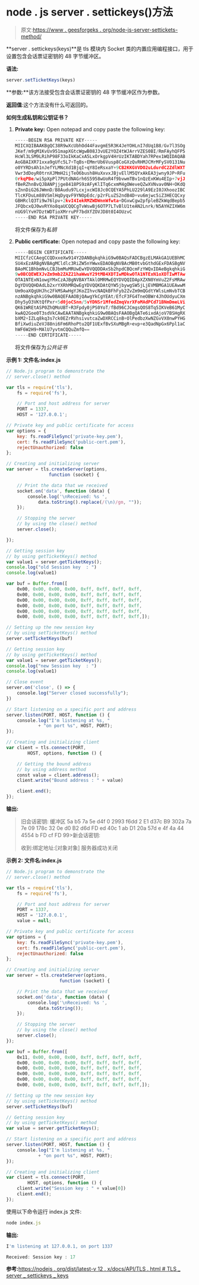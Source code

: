 # node . js server . settickeys()方法

> 原文:[https://www . geesforgeks . org/node-js-server-settickets-method/](https://www.geeksforgeeks.org/node-js-server-setticketkeys-method/)

**server . settickeys(keys)**是 tls 模块内 Socket 类的内置应用编程接口，用于设置包含会话票证密钥的 48 字节缓冲区。

**语法:**

```js
server.setTicketKeys(keys)

```

**参数:**该方法接受包含会话票证密钥的 48 字节缓冲区作为参数。

**返回值**:这个方法没有什么可返回的。

**如何生成私钥和公钥证书？**

1.  **Private key:** Open notepad and copy paste the following key:

    ```js
    -----BEGIN RSA PRIVATE KEY-----
    MIICXQIBAAKBgQC38R9wXcUbhOd44FavgmE5R3K4JeYOHLnI7dUq1B8/Gv7l3SOg
    JKef/m9gM1KvUx951mapXGtcWgwB08J3vUE2YOZ4tWJArrVZES0BI/RmFAyhQFP5
    HcWl3LSM9LRihP98F33oIkKaCxA5LxOrkgpV4HrUzIKTABDYah7RPex1WQIDAQAB
    AoGBAIXR71xxa9gUfc5L7+TqBs+EMmrUb6Vusp8CoGXzQvRHMJCMrMFySV0131Nu
    o0YYRDsAh1nJefYLMNcXd1BjqI+qY8IeRsxaY+9CB2KKGVVDO2uLdurdC2ZdlWXT
    Vwr3dDoyR0trnXJMmH2ijTeO6bush8HuXxvxJBjvEllM5QYxAkEA3jwny9JP+RFu
    0rkqPBe/wi5pXpPl7PUtdNAGrh6S5958wUoR4f9bvwmTBv1nQzExKWu4EIp+7vjJ
    fBeRZhnBvQJBANPjjge8418PS9zAFyKlITq6cxmM4gOWeveQZwXVNvav0NH+OKdQ
    sZnnDiG26JWmnD/B8Audu97LcxjxcWI8Jc0CQEYA5PhLU229lA9EzI0JXhoozIBC
    TlcKFDuLm88VSmlHqDyqvF9YNOpEdc/p2rFLuZS2ndB4D+vu6mjwc5iZ3HECQCxy
    GBHRclQ3Ti9w76lpv+2kvI4IekRMZWDWnnWfwta+DGxwCgw2pfpleBZkWqdBepb5
    JFQbcxQJ0wvRYXo8qaUCQQCgTvWswBj6OTP7LTvBlU1teAN2Lnrk/N5AYHZIXW6m
    nUG9lYvH7DztWDTioXMrruPF7bdXfZOVJD8t0I4OUzvC
    -----END RSA PRIVATE KEY-----
    ```

    将文件保存为*私钥*

2.  **Public certificate:** Open notepad and copy paste the following key:

    ```js
    -----BEGIN CERTIFICATE-----
    MIICfzCCAegCCQDxxeXw914Y2DANBgkqhkiG9w0BAQsFADCBgzELMAkGA1UEBhMC
    SU4xEzARBgNVBAgMCldlc3RiZW5nYWwxEDAOBgNVBAcMB0tvbGthdGExFDASBgNV
    BAoMC1BhbmNvLCBJbmMuMRUwEwYDVQQDDAxSb2hpdCBQcmFzYWQxIDAeBgkqhkiG
    9w0BCQEWEXJvZm9mb2ZAZ21haWwuY29tMB4XDTIwMDkwOTA1NTExN1oXDTIwMTAw
    OTA1NTExN1owgYMxCzAJBgNVBAYTAklOMRMwEQYDVQQIDApXZXN0YmVuZ2FsMRAw
    DgYDVQQHDAdLb2xrYXRhMRQwEgYDVQQKDAtQYW5jbywgSW5jLjEVMBMGA1UEAwwM
    Um9oaXQgUHJhc2FkMSAwHgYJKoZIhvcNAQkBFhFyb2ZvZm9mQGdtYWlsLmNvbTCB
    nzANBgkqhkiG9w0BAQEFAAOBjQAwgYkCgYEAt/EfcF3FG4TneOBWr4JhOUdyuCXm
    Dhy5yO3VKtQfPxr+5d0joCSnn/5vYDNSr1MfedZmqVxrXFoMAdPCd71BNmDmeLVi
    QK61WREtASP0ZhQMoUBT+R3Fpdy0jPS0YoT/fBd96CJCmgsQOS8Tq5IKVeB61MyC
    kwAQ2Goe0T3sdVkCAwEAATANBgkqhkiG9w0BAQsFAAOBgQATe6ixdAjoV7BSHgRX
    bXM2+IZLq8kq3s7ck0EZrRVhsivutcaZwDXRCCinB+OlPedbzXwNZGvVX0nwPYHG
    BfiXwdiuZeVJ88ni6Fm6RhoPtu2QF1UExfBvSXuMBgR+evp+e3QadNpGx6Ppl1aC
    hWF6W2H9+MAlU7yvtmCQQuZmfQ==
    -----END CERTIFICATE-----
    ```

    将文件保存为*公共证书*

**示例 1:** **文件名:index.js**

```js
// Node.js program to demonstrate the
// server.close() method

var tls = require('tls'),
    fs = require('fs'),

    // Port and host address for server    
    PORT = 1337,
    HOST = '127.0.0.1';

// Private key and public certificate for access
var options = {
    key: fs.readFileSync('private-key.pem'),
    cert: fs.readFileSync('public-cert.pem'),
    rejectUnauthorized: false
};

// Creating and initializing server
var server = tls.createServer(options, 
                function (socket) {

    // Print the data that we received
    socket.on('data', function (data) {
        console.log('\nReceived: %s ',
            data.toString().replace(/(\n)/gm, ""));
    });

    // Stopping the server
    // by using the close() method
    server.close();

});

// Getting session key 
// by using getTicketKeys() method
var value1 = server.getTicketKeys();
console.log("old Session key  : ")
console.log(value1)

var buf = Buffer.from([
    0x00, 0x00, 0x00, 0x00, 0xff, 0xff, 0xff, 0xff,
    0x00, 0x00, 0x00, 0x00, 0xff, 0xff, 0xff, 0xff,
    0x00, 0x00, 0x00, 0x00, 0xff, 0xff, 0xff, 0xff,
    0x00, 0x00, 0x00, 0x00, 0xff, 0xff, 0xff, 0xff,
    0x00, 0x00, 0x00, 0x00, 0xff, 0xff, 0xff, 0xff,
    0x00, 0x00, 0x00, 0x00, 0xff, 0xff, 0xff, 0xff,]);

// Setting up the new session key
// by using setTicketKeys() method
server.setTicketKeys(buf)

// Getting session key 
// by using getTicketKeys() method
var value1 = server.getTicketKeys();
console.log("new Session key  : ")
console.log(value1)

// Close event
server.on('close', () => {
    console.log("Server closed successfully");
})

// Start listening on a specific port and address
server.listen(PORT, HOST, function () {
    console.log("I'm listening at %s, "
            + "on port %s", HOST, PORT);
});

// Creating and initializing client
var client = tls.connect(PORT, 
        HOST, options, function () {

    // Getting the bound address 
    // by using address method
    const value = client.address();
    client.write("Bound address : " + value)

    client.end();
});
```

**输出:**

> 旧会话密钥:
> 缓冲区 5a b5 7a 5e d4f 0 2993 f6dd 2 E1 d37c B9 302a 7a 7e 09 178c 32 0e d0 B2 d6d FD ed 40c 1 ab D1 20a 57d e 4f 4a 44 4554 b FD cf FD 99>新会话密钥:
> 
> 收到:绑定地址:[对象对象]
> 服务器成功关闭

**示例 2:** **文件名:index.js**

```js
// Node.js program to demonstrate the
// server.close() method

var tls = require('tls'),
    fs = require('fs'),

    // Port and host address for server    
    PORT = 1337,
    HOST = '127.0.0.1',
    value = null;

// Private key and public certificate for access
var options = {
    key: fs.readFileSync('private-key.pem'),
    cert: fs.readFileSync('public-cert.pem'),
    rejectUnauthorized: false
};

// Creating and initializing server
var server = tls.createServer(options, 
                    function (socket) {

    // Print the data that we received
    socket.on('data', function (data) {
        console.log('\nReceived: %s ',
            data.toString());
    });

    // Stopping the server
    // by using the close() method
    server.close();
});

var buf = Buffer.from([
    0x11, 0x00, 0x00, 0x00, 0xff, 0xff, 0xff, 0xff,
    0x00, 0x00, 0x00, 0x00, 0xff, 0xff, 0xff, 0xff,
    0x00, 0x00, 0x00, 0x00, 0xff, 0xff, 0xff, 0xff,
    0x00, 0x00, 0x00, 0x00, 0xff, 0xff, 0xff, 0xff,
    0x00, 0x00, 0x00, 0x00, 0xff, 0xff, 0xff, 0xff,
    0x00, 0x00, 0x00, 0x00, 0xff, 0xff, 0xff, 0xff,]);

// Setting up the new session key
// by using setTicketKeys() method
server.setTicketKeys(buf)

// Getting session key 
// by using getTicketKeys() method
var value = server.getTicketKeys();

// Start listening on a specific port and address
server.listen(PORT, HOST, function () {
    console.log("I'm listening at %s, "
            + "on port %s", HOST, PORT);
});

// Creating and initializing client
var client = tls.connect(PORT, 
        HOST, options, function () {
    client.write("Session key : " + value[0])
    client.end();
});
```

使用以下命令运行 index.js 文件:

```js
node index.js

```

**输出:**

```js
I'm listening at 127.0.0.1, on port 1337

Received: Session key : 17

```

**参考:**[https://nodejs . org/dist/latest-v 12 . x/docs/API/TLS . html # TLS _ server _ settickeys _ keys](https://nodejs.org/dist/latest-v12.x/docs/api/tls.html#tls_server_setticketkeys_keys)